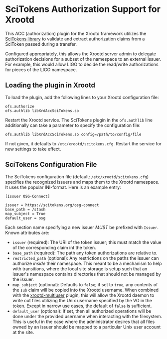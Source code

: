 SciTokens Authorization Support for Xrootd
==========================================

This ACC (authorization) plugin for the Xrootd framework utilizes the [SciTokens
library](https://www.scitokens.org) to validate and extract authorization claims from
a SciToken passed during a transfer.

Configured appropriately, this allows the Xrootd server admin to delegate authorization
decisions for a subset of the namespace to an external issuer.  For example, this would
allow LIGO to decide the read/write authorizations for pieces of the LIGO namespace.

Loading the plugin in Xrootd
----------------------------

To load the plugin, add the following lines to your Xrootd configuration file:

```
ofs.authorize
ofs.authlib libXrdAccSciTokens.so
```

Restart the Xrootd service.  The SciTokens plugin in the `ofs.authlib` line additionally can take a
parameter to specify the configuration file:

```
ofs.authlib libXrdAccSciTokens.so config=/path/to/config/file
```

If not given, it defaults to `/etc/xrootd/scitokens.cfg`.  Restart the service for new settings to take effect.

SciTokens Configuration File
----------------------------

The SciTokens configuration file (default: `/etc/xrootd/scitokens.cfg`) specifies the recognized
issuers and maps them to the Xrootd namespace.  It uses the popular INI-format.  Here is an example
entry:

```
[Issuer OSG-Connect]

issuer = https://scitokens.org/osg-connect
base_path = /stash
map_subject = True
default_user = osg
```

Each section name specifying a new issuer *MUST* be prefixed with `Issuer`.  Known attributes
are:

   - `issuer` (required): The URI of the token issuer; this must match the value of the corresponding claim int
      the token.
   - `base_path` (required): The path any token authorizations are relative to.
   - `restricted_path` (optional): Any restrictions on the paths the issuer can authorize *inside* their namespace.  This
      meant to be a mechanism to help with transitions, where the local site storage is setup such that an issuer's
      namespace contains directories that should not be managed by the issuer.
   - `map_subject` (optional): Defaults to `false`; if set to `true`, any contents of the `sub` claim will be copied
      into the Xrootd username.  When combined with the [xrootd-multiuser](https://github.com/bbockelm/xrootd-multiuser)
      plugin, this will allow the Xrootd daemon to write out files utilizing the Unix username specified by the VO
      in the token.  Except in narrow use cases, the default of `false` is sufficient.
   - `default_user` (optional): If set, then all authorized operations will be done under the provided username when
      interacting with the filesystem.  This is useful in the case where the administrator desires that all files owned
      by an issuer should be mapped to a particular Unix user account at the site.
